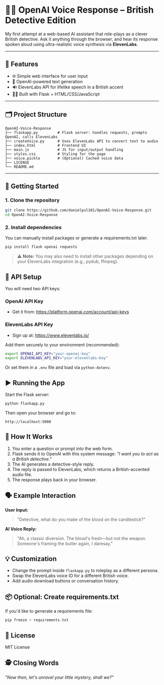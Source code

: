 # 🕵️‍♂️ OpenAI Voice Response – British Detective Edition

My first attempt at a web-based AI assistant that role-plays as a clever British detective. Ask it anything through the browser, and hear its response spoken aloud using ultra-realistic voice synthesis via **ElevenLabs**.

---
## 🎩 Features

- 🌐 Simple web interface for user input  
- 🧠 OpenAI-powered text generation  
- 🔊 ElevenLabs API for lifelike speech in a British accent  
- 🧑‍💻 Built with Flask + HTML/CSS/JavaScript  

---
## 🗂️ Project Structure

```
OpenAI-Voice-Response
├── flaskapp.py         # Flask server: handles requests, prompts OpenAI, calls ElevenLabs
├── createVoice.py      # Uses ElevenLabs API to convert text to audio
├── index.html          # Frontend UI
├── main.js             # JS for input/output handling
├── styles.css          # Styling for the page
├── voice.pickle        # (Optional) Cached voice data
├── LICENSE
└── README.md
```

---
## 🚀 Getting Started

### 1. Clone the repository

```bash
git clone https://github.com/danielpul101/OpenAI-Voice-Response.git
cd OpenAI-Voice-Response
```

### 2. Install dependencies

You can manually install packages or generate a requirements.txt later.

```bash
pip install flask openai requests
```

> ⚠️ **Note:** You may also need to install other packages depending on your ElevenLabs integration (e.g., pydub, ffmpeg).

## 🔑 API Setup

You will need two API keys:

### OpenAI API Key
- Get it from: https://platform.openai.com/account/api-keys

### ElevenLabs API Key
- Sign up at: https://www.elevenlabs.io/

Add them securely to your environment (recommended):

```bash
export OPENAI_API_KEY="your-openai-key"
export ELEVENLABS_API_KEY="your-elevenlabs-key"
```

Or set them in a `.env` file and load via `python-dotenv`.

## ▶️ Running the App

Start the Flask server:

```bash
python flaskapp.py
```

Then open your browser and go to:
```
http://localhost:5000
```

## 🧠 How It Works

1. You enter a question or prompt into the web form.
2. Flask sends it to OpenAI with this system message: *"I want you to act as a British detective."*
3. The AI generates a detective-style reply.
4. The reply is passed to ElevenLabs, which returns a British-accented audio file.
5. The response plays back in your browser.

## 🗣️ Example Interaction

**User Input:**
> "Detective, what do you make of the blood on the candlestick?"

**AI Voice Reply:**
> "Ah, a classic diversion. The blood's fresh—but not the weapon. Someone's framing the butler again, I daresay."

## 💡 Customization

- Change the prompt inside `flaskapp.py` to roleplay as a different persona.
- Swap the ElevenLabs voice ID for a different British voice.
- Add audio download buttons or conversation history.

## 📦 Optional: Create requirements.txt

If you'd like to generate a requirements file:

```bash
pip freeze > requirements.txt
```

## 📜 License

MIT License

## 🕵️ Closing Words

*"Now then, let's unravel your little mystery, shall we?"*
